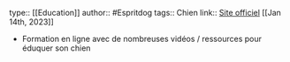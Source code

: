 type:: [[Education]]
author:: #Espritdog
tags:: Chien
link:: [Site officiel](https://www.espritdog.com/formations/formation-esprit-dog-family/)
[[Jan 14th, 2023]]

- Formation en ligne avec de nombreuses vidéos / ressources pour éduquer son chien